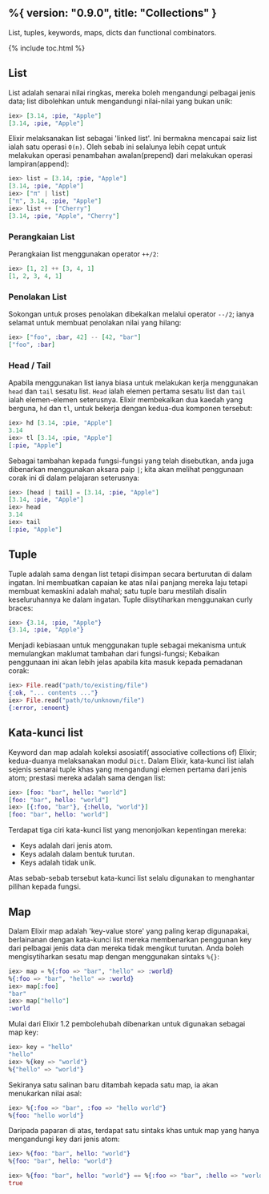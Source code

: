%{
  version: "0.9.0",
  title: "Collections"
}
---

List, tuples, keywords, maps, dicts dan functional combinators.

{% include toc.html %}

## List

List adalah senarai nilai ringkas, mereka boleh mengandungi pelbagai jenis data; list dibolehkan untuk mengandungi nilai-nilai yang bukan unik:

```elixir
iex> [3.14, :pie, "Apple"]
[3.14, :pie, "Apple"]
```

Elixir melaksanakan list sebagai 'linked list'.  Ini bermakna mencapai saiz list ialah satu operasi `0(n)`.  Oleh sebab ini selalunya lebih cepat untuk melakukan operasi penambahan awalan(prepend) dari melakukan operasi lampiran(append):

```elixir
iex> list = [3.14, :pie, "Apple"]
[3.14, :pie, "Apple"]
iex> ["π" | list]
["π", 3.14, :pie, "Apple"]
iex> list ++ ["Cherry"]
[3.14, :pie, "Apple", "Cherry"]
```


### Perangkaian List

Perangkaian list menggunakan operator `++/2`:

```elixir
iex> [1, 2] ++ [3, 4, 1]
[1, 2, 3, 4, 1]
```

### Penolakan List

Sokongan untuk proses penolakan dibekalkan melalui operator `--/2`; ianya selamat untuk membuat penolakan nilai yang hilang:

```elixir
iex> ["foo", :bar, 42] -- [42, "bar"]
["foo", :bar]
```

### Head / Tail

Apabila menggunakan list ianya biasa untuk melakukan kerja menggunakan `head` dan `tail` sesatu list.  `Head` ialah elemen pertama sesatu list dan `tail` ialah elemen-elemen seterusnya.  Elixir membekalkan dua kaedah yang berguna, `hd` dan `tl`, untuk bekerja dengan kedua-dua komponen tersebut:

```elixir
iex> hd [3.14, :pie, "Apple"]
3.14
iex> tl [3.14, :pie, "Apple"]
[:pie, "Apple"]
```

Sebagai tambahan kepada fungsi-fungsi yang telah disebutkan, anda juga dibenarkan menggunakan aksara paip `|`; kita akan melihat penggunaan corak ini di dalam pelajaran seterusnya:

```elixir
iex> [head | tail] = [3.14, :pie, "Apple"]
[3.14, :pie, "Apple"]
iex> head
3.14
iex> tail
[:pie, "Apple"]
```

## Tuple

Tuple adalah sama dengan list tetapi disimpan secara berturutan di dalam ingatan.  Ini membuatkan capaian ke atas nilai panjang mereka laju tetapi membuat kemaskini adalah mahal; satu tuple baru mestilah disalin keseluruhannya ke dalam ingatan.  Tuple diisytiharkan menggunakan curly braces:

```elixir
iex> {3.14, :pie, "Apple"}
{3.14, :pie, "Apple"}
```

Menjadi kebiasaan untuk menggunakan tuple sebagai mekanisma untuk memulangkan maklumat tambahan dari fungsi-fungsi;  Kebaikan penggunaan ini akan lebih jelas apabila kita masuk kepada pemadanan corak:

```elixir
iex> File.read("path/to/existing/file")
{:ok, "... contents ..."}
iex> File.read("path/to/unknown/file")
{:error, :enoent}
```

## Kata-kunci list

Keyword dan map adalah koleksi asosiatif( associative collections of) Elixir; kedua-duanya melaksanakan modul `Dict`.  Dalam Elixir, kata-kunci list ialah sejenis senarai tuple khas yang mengandungi elemen pertama dari jenis atom; prestasi mereka adalah sama dengan list:

```elixir
iex> [foo: "bar", hello: "world"]
[foo: "bar", hello: "world"]
iex> [{:foo, "bar"}, {:hello, "world"}]
[foo: "bar", hello: "world"]
```

Terdapat tiga ciri kata-kunci list yang menonjolkan kepentingan mereka:

+ Keys adalah dari jenis atom.
+ Keys adalah dalam bentuk turutan.
+ Keys adalah tidak unik.

Atas sebab-sebab tersebut kata-kunci list selalu digunakan to menghantar pilihan kepada fungsi.

## Map

Dalam Elixir map adalah 'key-value store' yang paling kerap digunapakai, berlainanan dengan kata-kunci list mereka membenarkan penggunan key dari pelbagai jenis data dan mereka tidak mengikut turutan.  Anda boleh mengisytiharkan sesatu map dengan menggunakan sintaks `%{}`:

```elixir
iex> map = %{:foo => "bar", "hello" => :world}
%{:foo => "bar", "hello" => :world}
iex> map[:foo]
"bar"
iex> map["hello"]
:world
```

Mulai dari Elixir 1.2 pembolehubah dibenarkan untuk digunakan sebagai map key:

```elixir
iex> key = "hello"
"hello"
iex> %{key => "world"}
%{"hello" => "world"}
```

Sekiranya satu salinan baru ditambah kepada satu map, ia akan menukarkan nilai asal:

```elixir
iex> %{:foo => "bar", :foo => "hello world"}
%{foo: "hello world"}
```

Daripada paparan di atas, terdapat satu sintaks khas untuk map yang hanya mengandungi key dari jenis atom:

```elixir
iex> %{foo: "bar", hello: "world"}
%{foo: "bar", hello: "world"}

iex> %{foo: "bar", hello: "world"} == %{:foo => "bar", :hello => "world"}
true
```
